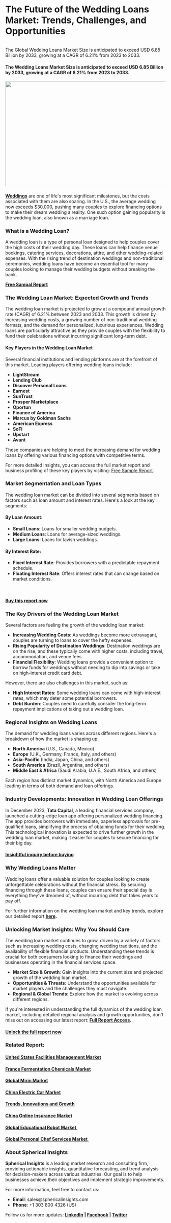 <div class="wow_read_blog_hdr_img">
<div class="wow_read_blog_hdr_img_innr">
<h1>The Future of the Wedding Loans Market: Trends, Challenges, and Opportunities</h1>
</div>
<div class="wow_main_float_head_img"><img src="https://www.vevioz.com/upload/photos/2025/02/O7VKOmzIgezirz7J5Uyq_07_2f15716b4d9ab8e51baa4ead68f0acf3_image.jpg" alt="" /></div>
</div>
<div class="read-blog-container">
<div class="read-blog-desc">
<p class="mb-0">The Global Wedding Loans Market Size is anticipated to exceed USD 6.85 Billion by 2033, growing at a CAGR of 6.21% from 2023 to 2033.</p>
</div>
<div class="read-content">
<h4><strong>The Wedding Loans Market Size is anticipated to exceed USD 6.85 Billion by 2033, growing at a CAGR of 6.21% from 2023 to 2033.</strong></h4>
<h4><img src="https://vipon.s3.amazonaws.com/img/257967e8792d84fcba11bfb2c9a55da991c79be311de6b.png" alt="" width="562" height="328" /><strong><br /></strong></h4>
<p><a href="https://www.sphericalinsights.com/reports/wedding-loans-market" target="_blank" rel="noopener"><strong>Weddings</strong></a>&nbsp;are one of life's most significant milestones, but the costs associated with them are also soaring. In the U.S., the average wedding now exceeds $30,000, pushing many couples to explore financing options to make their dream wedding a reality. One such option gaining popularity is the wedding loan, also known as a marriage loan.</p>
<h3>What is a Wedding Loan?</h3>
<p>A wedding loan is a type of personal loan designed to help couples cover the high costs of their wedding day. These loans can help finance venue bookings, catering services, decorations, attire, and other wedding-related expenses. With the rising trend of destination weddings and non-traditional ceremonies, wedding loans have become an essential tool for many couples looking to manage their wedding budgets without breaking the bank.</p>
<p><strong><a href="https://www.sphericalinsights.com/request-sample/7746" target="_blank" rel="noopener">Free Sampal Report</a></strong></p>
<h3>The Wedding Loan Market: Expected Growth and Trends</h3>
<p>The wedding loan market is projected to grow at a compound annual growth rate (CAGR) of 6.21% between 2023 and 2033. This growth is driven by increasing wedding costs, a growing number of non-traditional wedding formats, and the demand for personalized, luxurious experiences. Wedding loans are particularly attractive as they provide couples with the flexibility to fund their celebrations without incurring significant long-term debt.</p>
<h4>Key Players in the Wedding Loan Market</h4>
<p>Several financial institutions and lending platforms are at the forefront of this market. Leading players offering wedding loans include:</p>
<ul>
<li><strong>LightStream</strong></li>
<li><strong>Lending Club</strong></li>
<li><strong>Discover Personal Loans</strong></li>
<li><strong>Earnest</strong></li>
<li><strong>SunTrust</strong></li>
<li><strong>Prosper Marketplace</strong></li>
<li><strong>Oportun</strong></li>
<li><strong>Finance of America</strong></li>
<li><strong>Marcus by Goldman Sachs</strong></li>
<li><strong>American Express</strong></li>
<li><strong>SoFi</strong></li>
<li><strong>Upstart</strong></li>
<li><strong>Avant</strong></li>
</ul>
<p>These companies are helping to meet the increasing demand for wedding loans by offering various financing options with competitive terms.</p>
<p>For more detailed insights, you can access the full market report and business profiling of these key players by visiting:&nbsp;<a href="https://www.sphericalinsights.com/request-sample/7746" target="_new" rel="noopener">Free Sample Report</a>.</p>
<h3>Market Segmentation and Loan Types</h3>
<p>The wedding loan market can be divided into several segments based on factors such as loan amount and interest rates. Here's a look at the key segments:</p>
<h4>By Loan Amount:</h4>
<ul>
<li><strong>Small Loans</strong>: Loans for smaller wedding budgets.</li>
<li><strong>Medium Loans</strong>: Loans for average-sized weddings.</li>
<li><strong>Large Loans</strong>: Loans for lavish weddings.</li>
</ul>
<h4>By Interest Rate:</h4>
<ul>
<li><strong>Fixed Interest Rate</strong>: Provides borrowers with a predictable repayment schedule.</li>
<li><strong>Floating Interest Rate</strong>: Offers interest rates that can change based on market conditions.</li>
</ul>
<p>&nbsp;</p>
<h4><a href="https://www.sphericalinsights.com/checkout/7746" target="_blank" rel="noopener">Buy this report now</a></h4>
<h3>The Key Drivers of the Wedding Loan Market</h3>
<p>Several factors are fueling the growth of the wedding loan market:</p>
<ul>
<li><strong>Increasing Wedding Costs</strong>: As weddings become more extravagant, couples are turning to loans to cover the hefty expenses.</li>
<li><strong>Rising Popularity of Destination Weddings</strong>: Destination weddings are on the rise, and these typically come with higher costs, including travel, accommodation, and venue fees.</li>
<li><strong>Financial Flexibility</strong>: Wedding loans provide a convenient option to borrow funds for weddings without needing to dip into savings or take on high-interest credit card debt.</li>
</ul>
<p>However, there are also challenges in this market, such as:</p>
<ul>
<li><strong>High Interest Rates</strong>: Some wedding loans can come with high-interest rates, which may deter some potential borrowers.</li>
<li><strong>Debt Burden</strong>: Couples need to carefully consider the long-term repayment implications of taking out a wedding loan.</li>
</ul>
<h3>Regional Insights on Wedding Loans</h3>
<p>The demand for wedding loans varies across different regions. Here's a breakdown of how the market is shaping up:</p>
<ul>
<li><strong>North America</strong>&nbsp;(U.S., Canada, Mexico)</li>
<li><strong>Europe</strong>&nbsp;(U.K., Germany, France, Italy, and others)</li>
<li><strong>Asia-Pacific</strong>&nbsp;(India, Japan, China, and others)</li>
<li><strong>South America</strong>&nbsp;(Brazil, Argentina, and others)</li>
<li><strong>Middle East &amp; Africa</strong>&nbsp;(Saudi Arabia, U.A.E., South Africa, and others)</li>
</ul>
<p>Each region has distinct market dynamics, with North America and Europe leading in terms of both demand and loan offerings.</p>
<h3>Industry Developments: Innovation in Wedding Loan Offerings</h3>
<p>In December 2023,&nbsp;<strong>Tata Capital</strong>, a leading financial services company, launched a cutting-edge loan app offering personalized wedding financing. The app provides borrowers with immediate, paperless approvals for pre-qualified loans, simplifying the process of obtaining funds for their wedding. This technological innovation is expected to drive further growth in the wedding loan market, making it easier for couples to secure financing for their big day.</p>
<h4><a href="https://www.sphericalinsights.com/inquiry-before-buying/7746" target="_blank" rel="noopener">Insightful inquiry before buying</a></h4>
<h3>Why Wedding Loans Matter</h3>
<p>Wedding loans offer a valuable solution for couples looking to create unforgettable celebrations without the financial stress. By securing financing through these loans, couples can ensure their special day is everything they&rsquo;ve dreamed of, without incurring debt that takes years to pay off.</p>
<p>For further information on the wedding loan market and key trends, explore our detailed report&nbsp;<strong><a href="https://www.sphericalinsights.com/reports/wedding-loans-market" target="_new" rel="noopener">here</a>.</strong></p>
<h3>Unlocking Market Insights: Why You Should Care</h3>
<p>The wedding loan market continues to grow, driven by a variety of factors such as increasing wedding costs, changing wedding traditions, and the availability of flexible financial products. Understanding these trends is crucial for both consumers looking to finance their weddings and businesses operating in the financial services space.</p>
<ul>
<li><strong>Market Size &amp; Growth</strong>: Gain insights into the current size and projected growth of the wedding loan market.</li>
<li><strong>Opportunities &amp; Threats</strong>: Understand the opportunities available for market players and the challenges they must navigate.</li>
<li><strong>Regional &amp; Global Trends</strong>: Explore how the market is evolving across different regions.</li>
</ul>
<p>If you're interested in understanding the full dynamics of the wedding loan market, including detailed regional analysis and growth opportunities, don't miss out on accessing our latest report:<strong>&nbsp;<a href="https://www.sphericalinsights.com/checkout/7746" target="_new" rel="noopener">Full Report Access</a>.</strong></p>
<h4><a href="https://www.sphericalinsights.com/reports/wedding-loans-market" target="_blank" rel="noopener">Unlock the full report now</a></h4>
<h3>Related Report:</h3>
<h4 class="news-post-title"><a href="https://www.sphericalinsights.com/fr/reports/united-states-facility-management-market" target="_blank" rel="noopener">United States Facilities Management Market</a></h4>
<h4 class="news-post-title"><a href="https://www.sphericalinsights.com/fr/reports/france-fermentation-chemicals-market" target="_blank" rel="noopener">France Fermentation Chemicals Market</a></h4>
<h4 class="news-post-title"><a href="https://www.sphericalinsights.com/fr/reports/mirin-market" target="_blank" rel="noopener">Global Mirin Market</a></h4>
<h4 class="news-post-title"><a href="https://www.sphericalinsights.com/de/reports/china-electric-vehicle-market" target="_blank" rel="noopener">China Electric Car Market</a></h4>
<h4 class="news-post-title"><a href="https://www.sphericalinsights.com/de/reports/outdoor-knife-market" target="_blank" rel="noopener">Trends, Innovations and Growth</a></h4>
<h4 class="news-post-title"><a href="https://www.sphericalinsights.com/de/reports/china-online-insurance-market" target="_blank" rel="noopener">China Online Insurance Market</a></h4>
<h4><a href="https://www.globenewswire.com/news-release/2024/09/03/2939254/0/en/Global-Educational-Robot-Market-Size-To-Worth-USD-8-52-Billion-by-2033-CAGR-of-18-2.html" target="_blank" rel="noopener">Global Educational Robot Market&nbsp;</a></h4>
<h4><a href="https://www.globenewswire.com/news-release/2024/09/02/2938952/0/en/Global-Personal-Chef-Services-Market-Size-To-Worth-USD-24-18-Billion-By-2033-CAGR-Of-5-27.html" target="_blank" rel="noopener">Global Personal Chef Services Market&nbsp;</a></h4>
<h3>About Spherical Insights</h3>
<p><strong>Spherical Insights</strong>&nbsp;is a leading market research and consulting firm, providing actionable insights, quantitative forecasting, and trend analysis for decision-makers across various industries. Our goal is to help businesses achieve their objectives and implement strategic improvements.</p>
<p>For more information, feel free to contact us:</p>
<ul>
<li><strong>Email</strong>:&nbsp;<a rel="noopener">sales@sphericalinsights.com</a></li>
<li><strong>Phone</strong>: +1 303 800 4326 (US)</li>
</ul>
<p>Follow us for more updates:<strong>&nbsp;<a href="https://www.linkedin.com/" target="_new" rel="noopener">LinkedIn</a>&nbsp;|&nbsp;<a href="https://www.facebook.com/" target="_new" rel="noopener">Facebook</a>&nbsp;|&nbsp;<a href="https://twitter.com/" target="_new" rel="noopener">Twitter</a></strong></p>
</div>
</div>

